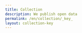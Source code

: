 ```yaml
---
title: Collection
description: We publish open data
permalink: /en/collection/_key_
layout: collection-key
---
```

